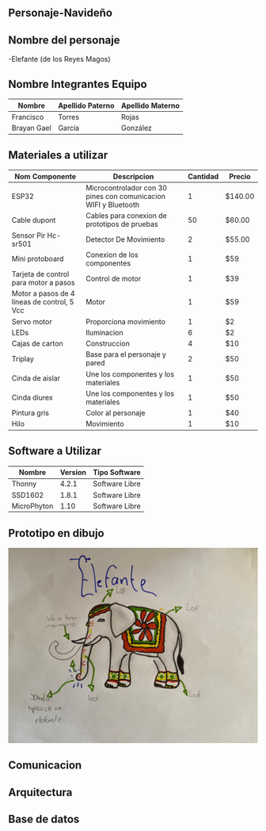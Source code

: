 ## Personaje-Navideño


## Nombre del personaje 

-Elefante (de los Reyes Magos)

##  Nombre Integrantes Equipo

|Nombre | Apellido Paterno | Apellido Materno |
|-|-|-|
|Francisco|Torres|Rojas|
|Brayan Gael|García|González|

## Materiales a utilizar


|Nom Componente | Descripcion | Cantidad| Precio|
|-|-|-|-|
|ESP32|Microcontrolador con 30 pines con comunicacion WIFI y Bluetooth|1|$140.00|
|Cable dupont|Cables para conexion de prototipos de pruebas|50|$60.00|
|Sensor Pir Hc-sr501|Detector De Movimiento|2|$55.00|
|Mini protoboard |Conexion de los componentes|1|$59|
|Tarjeta de control para motor a pasos |Control de motor|1|$39|
|Motor a pasos de 4 líneas de control, 5 Vcc |Motor|1|$59|
|Servo motor |Proporciona movimiento|1|$2|
|LEDs |Iluminacion|6|$2|
|Cajas de carton|Construccion|4|$10|
|Triplay |Base para el personaje y pared|2|$50|
|Cinda de aislar |Une los componentes y los materiales|1|$50|
|Cinda diurex |Une los componentes y los materiales|1|$50|
|Pintura gris |Color al personaje|1|$40|
|Hilo |Movimiento|1|$10|



## Software a Utilizar
|Nombre|Version|Tipo Software|
|-|-|-|
|Thonny|4.2.1|Software Libre|
|SSD1602|1.8.1|Software Libre|
|MicroPhyton|1.10|Software Libre|

## Prototipo en dibujo

![Prototipo](https://github.com/Brayan7273/Personaje/blob/main/Bocetos/Boceto%201.jpeg)

## Comunicacion


## Arquitectura 


## Base de datos
